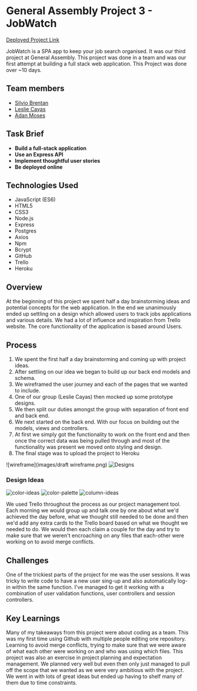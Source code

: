 # General Assembly Project 3 - JobWatch

[Deployed Project Link](https://blooming-basin-94429.herokuapp.com/)

JobWatch is a SPA app  to keep your job search organised. It was our third project at General Assembly. This project was done in a team and was our first attempt at building a full stack web application. This Project was done over ~10 days.

## Team members

- [Silvio Brentan](https://github.com/Brent-prod)
- [Leslie Cayas](https://github.com/LeslieCayas)
- [Adan Moses](https://github.com/AdanMoses)

## Task Brief

* **Build a full-stack application**
* **Use an Express API**
* **Implement thoughtful user stories**
* **Be deployed online**

## Technologies Used

* JavaScript (ES6)
* HTML5
* CSS3
* Node.js
* Express
* Postgres
* Axios
* Npm
* Bcrypt
* GitHub
* Trello
* Heroku

## Overview

At the beginning of this project we spent half a day brainstorming ideas and potential concepts for the web application. In the end we unanimously ended up settling on a design which allowed users to track jobs applications and various details. We had a lot of influence and inspiration from Trello website. The core functionality of the application is based around Users.

## Process

1. We spent the first half a day brainstorming and coming up with project ideas.
2. After settling on our idea we began to build up our back end models and schema.
3. We wireframed the user journey and each of the pages that we wanted to include.
4. One of our group (Leslie Cayas) then mocked up some prototype designs.
5. We then split our duties amongst the group with separation of front end and back end.
6. We next started on the back end. With our focus on building out the models, views and controllers.
8. At first we simply got the functionality to work on the front end and then once the correct data was being pulled through and most of the functionality was present we moved onto styling and design.
9. The final stage was to upload the project to Heroku

![wireframe](images/draft wireframe.png)
![Designs]()

### Design Ideas

![color-ideas](https://imgur.com/ppl9ISI)
![color-palette](https://imgur.com/YDccRq4)
![column-ideas](https://imgur.com/crBhonT)

We used Trello throughout the process as our project management tool. Each morning we would group up and talk one by one about what we'd achieved the day before, what we thought still needed to be done and then we'd add any extra cards to the Trello board based on what we thought we needed to do. We would then each claim a couple for the day and try to make sure that we weren't encroaching on any files that each-other were working on to avoid merge conflicts.

## Challenges

One of the trickiest parts of the project for me was the user sessions. It was tricky to write code to have a new user sing-up and also automatically log-in within the same function. I've managed to get it working with a combination of user validation functions, user controllers and session controllers.

## Key Learnings

Many of my takeaways from this project were about coding as a team. This was my first time using Github with multiple people editing one repository. Learning to avoid merge conflicts, trying to make sure that we were aware of what each other were working on and who was using which files. This project was also an exercise in project planning and expectation management. We planned very well but even then only just managed to pull off the scope that we wanted as we were very ambitious with the project. We went in with lots of great ideas but ended up having to shelf many of them due to time constraints.